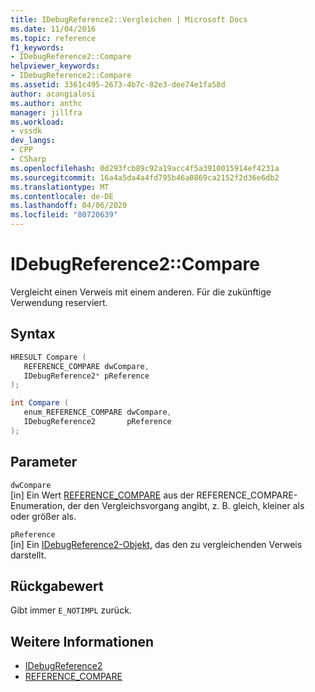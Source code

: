 ```yaml
---
title: IDebugReference2::Vergleichen | Microsoft Docs
ms.date: 11/04/2016
ms.topic: reference
f1_keywords:
- IDebugReference2::Compare
helpviewer_keywords:
- IDebugReference2::Compare
ms.assetid: 3361c495-2673-4b7c-82e3-dee74e1fa58d
author: acangialosi
ms.author: anthc
manager: jillfra
ms.workload:
- vssdk
dev_langs:
- CPP
- CSharp
ms.openlocfilehash: 0d293fcb89c92a19acc4f5a3910015914ef4231a
ms.sourcegitcommit: 16a4a5da4a4fd795b46a0869ca2152f2d36e6db2
ms.translationtype: MT
ms.contentlocale: de-DE
ms.lasthandoff: 04/06/2020
ms.locfileid: "80720639"
---
```

# <a name="idebugreference2compare"></a>IDebugReference2::Compare
Vergleicht einen Verweis mit einem anderen. Für die zukünftige Verwendung reserviert.

## <a name="syntax"></a>Syntax

```cpp
HRESULT Compare ( 
   REFERENCE_COMPARE dwCompare,
   IDebugReference2* pReference
);
```

```csharp
int Compare ( 
   enum_REFERENCE_COMPARE dwCompare,
   IDebugReference2       pReference
);
```

## <a name="parameters"></a>Parameter
`dwCompare`\
[in] Ein Wert [REFERENCE_COMPARE](../../../extensibility/debugger/reference/reference-compare.md) aus der REFERENCE_COMPARE-Enumeration, der den Vergleichsvorgang angibt, z. B. gleich, kleiner als oder größer als.

`pReference`\
[in] Ein [IDebugReference2-Objekt,](../../../extensibility/debugger/reference/idebugreference2.md) das den zu vergleichenden Verweis darstellt.

## <a name="return-value"></a>Rückgabewert
 Gibt immer `E_NOTIMPL` zurück.

## <a name="see-also"></a>Weitere Informationen
- [IDebugReference2](../../../extensibility/debugger/reference/idebugreference2.md)
- [REFERENCE_COMPARE](../../../extensibility/debugger/reference/reference-compare.md)
